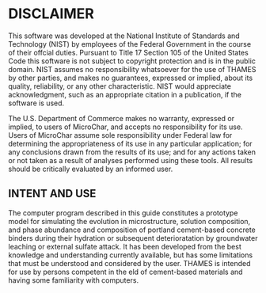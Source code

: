 # DISCLAIMER

This software was developed at the National Institute of Standards and
Technology (NIST) by employees of the Federal Government in the course of
their offcial duties.  Pursuant to Title 17 Section 105 of the United States
Code this software is not subject to copyright protection and is in the
public domain. NIST assumes no responsibility whatsoever for the use of
THAMES by other parties, and makes no guarantees, expressed or implied, about
its quality, reliability, or any other characteristic. NIST would appreciate
acknowledgment, such as an appropriate citation in a publication, if the
software is used.

The U.S. Department of Commerce makes no warranty, expressed or implied, to
users of MicroChar, and accepts no responsibility for its use. Users of
MicroChar assume sole responsibility under Federal law for determining the
appropriateness of its use in any particular application; for any conclusions
drawn from the results of its use; and for any actions taken or not taken as
a result of analyses performed using these tools. All results should be
critically evaluated by an informed user.


## INTENT AND USE

The computer program described in this guide constitutes a prototype
model for simulating the evolution in microstructure, solution composition,
and phase abundance and composition of portland cement-based concrete binders
during their hydration or subsequent deterioratation by groundwater leaching
or external sulfate attack. It has been developed from the best knowledge and
understanding currently available, but has some limitations that must be
understood and considered by the user. THAMES is intended for use by persons
competent in the  eld of cement-based materials and having some familiarity
with computers.
